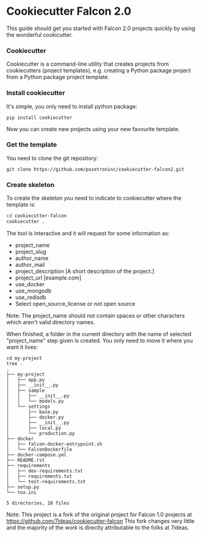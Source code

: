 # Cookiecutter Falcon 2.0

This guide should get you started with Falcon 2.0 projects quickly by using the wonderful cookicutter.

### Cookiecutter
Cookiecutter is a command-line utility that creates projects from cookiecutters (project templates), e.g. creating a Python package project from a Python package project template.

### Install cookiecutter
It's simple, you only need to install python package:
```
pip install cookiecutter
```
Now you can create new projects using your new favourite template.

### Get the template
You need to clone the git repository:
```
git clone https://github.com/pozetroninc/cookiecutter-falcon2.git
```

### Create skeleton
To create the skeleton you need to indicate to cookiecutter where the template is:
```bash
cd cookiecutter-falcon
cookiecutter .
```

The tool is interactive and it will request for some information as:
* project_name
* project_slug
* author_name
* author_mail
* project_description [A short description of the project.]
* project_url [example.com]
* use_docker
* use_mongodb
* use_redisdb
* Select open_source_license or not open source

Note: The project_name should not contain spaces or other characters which aren't valid directory names.

When finished, a folder in the current directory with the name of selected "project_name" step given is created. You only need to move it where you want it lives:

```
cd my-project
tree .
.
├── my-project
│   ├── app.py
│   ├── __init__.py
│   ├── sample
│   │   ├── __init__.py
│   │   └── models.py
│   └── settings
│       ├── base.py
│       ├── docker.py
│       ├── __init__.py
│       ├── local.py
│       └── production.py
├── docker
│   ├── falcon-docker-entrypoint.sh
│   └── FalconDockerfile
├── docker-compose.yml
├── README.rst
├── requirements
│   ├── dev-requirements.txt
│   ├── requirements.txt
│   └── test-requirements.txt
├── setup.py
└── tox.ini

5 directories, 18 files
```

Note: This project is a fork of the original project for Falcon 1.0 projects at https://github.com/7ideas/cookiecutter-falcon
This fork changes very little and the majority of the work is directly attributable to the folks at 7ideas.
